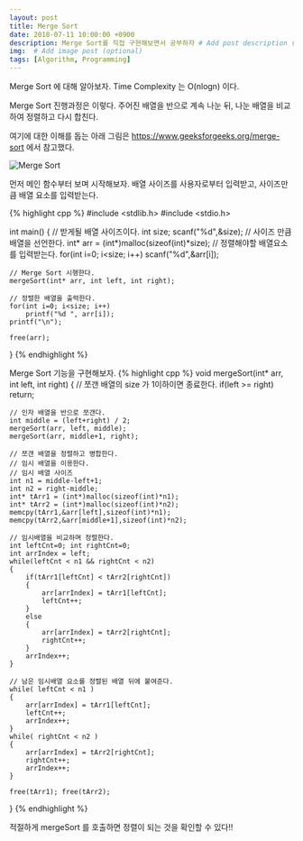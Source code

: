 ```yaml
---
layout: post
title: Merge Sort
date: 2018-07-11 10:00:00 +0900
description: Merge Sort를 직접 구현해보면서 공부하자 # Add post description (optional)
img:  # Add image post (optional)
tags: [Algorithm, Programming]
---
```


Merge Sort 에 대해 알아보자.
Time Complexity 는 O(nlogn) 이다.

Merge Sort 진행과정은 이렇다. 주어진 배열을 반으로 계속 나눈 뒤, 나눈 배열을 비교하여 정렬하고 다시
합친다.

여기에 대한 이해를 돕는 아래 그림은 https://www.geeksforgeeks.org/merge-sort 에서 참고했다.

![Merge Sort]({{"https://www.geeksforgeeks.org/wp-content/uploads/Merge-Sort-Tutorial.png"}})

먼저 메인 함수부터 보며 시작해보자.
배열 사이즈를 사용자로부터 입력받고, 사이즈만큼 배열 요소를 입력받는다.

{% highlight cpp %}
#include <stdlib.h>
#include <stdio.h>

int main()
{
    // 받게될 배열 사이즈이다.
    int size; scanf("%d",&size);
    // 사이즈 만큼 배열을 선언한다.
    int* arr = (int*)malloc(sizeof(int)*size);
    // 정렬해야할 배열요소를 입력받는다.
    for(int i=0; i<size; i++)
        scanf("%d",&arr[i]);
    
    // Merge Sort 시행한다.
    mergeSort(int* arr, int left, int right);

    // 정렬한 배열을 출력한다.
    for(int i=0; i<size; i++)
        printf("%d ", arr[i]);
    printf("\n");

    free(arr);
}
{% endhighlight %}

Merge Sort 기능을 구현해보자.
{% highlight cpp %}
void mergeSort(int* arr, int left, int right)
{
    // 쪼갠 배열의 size 가 1이하이면 종료한다.
    if(left >= right) return;

    // 인자 배열을 반으로 쪼갠다.
    int middle = (left+right) / 2;
    mergeSort(arr, left, middle);
    mergeSort(arr, middle+1, right);

    // 쪼갠 배열을 정렬하고 병합한다.
    // 임시 배열을 이용한다.
    // 임시 배열 사이즈
    int n1 = middle-left+1;
    int n2 = right-middle;
    int* tArr1 = (int*)malloc(sizeof(int)*n1); 
    int* tArr2 = (int*)malloc(sizeof(int)*n2);
    memcpy(tArr1,&arr[left],sizeof(int)*n1);
    memcpy(tArr2,&arr[middle+1],sizeof(int)*n2);

    // 임시배열을 비교하며 정렬한다.
    int leftCnt=0; int rightCnt=0;
    int arrIndex = left;
    while(leftCnt < n1 && rightCnt < n2)
    {
        if(tArr1[leftCnt] < tArr2[rightCnt])
        {
            arr[arrIndex] = tArr1[leftCnt];
            leftCnt++;
        }
        else
        {
            arr[arrIndex] = tArr2[rightCnt];
            rightCnt++;
        }
        arrIndex++;
    }

    // 남은 임시배열 요소를 정렬된 배열 뒤에 붙여준다.
    while( leftCnt < n1 )
    {
        arr[arrIndex] = tArr1[leftCnt];
        leftCnt++;
        arrIndex++;
    }
    while( rightCnt < n2 )
    {
        arr[arrIndex] = tArr2[rightCnt];
        rightCnt++;
        arrIndex++;
    }

    free(tArr1); free(tArr2);

}
{% endhighlight %}


적절하게 mergeSort 를 호출하면 정렬이 되는 것을 확인할 수 있다!!